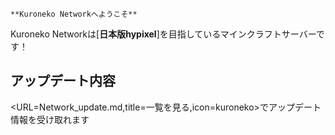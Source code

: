 ``` **Kuroneko Networkへようこそ** ```

Kuroneko Networkは[**日本版hypixel**]を目指しているマインクラフトサーバーです！



## アップデート内容
<URL=Network_update.md,title=一覧を見る,icon=kuroneko>でアップデート情報を受け取れます
